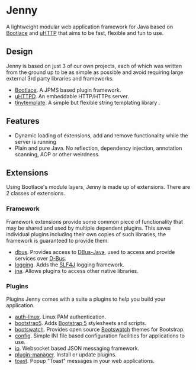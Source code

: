 # Jenny

A lightweight modular web application framework for Java based on [Bootlace](https://github.com/sshtoosl/bootlace) and [uHTTP](https://github.com/sshtoosl/uhttpd)
that aims to be fast, flexible and fun to use.

## Design

Jenny is based on just 3 of our own projects, each of which was written from the ground up to be
as simple as possible and avoid requiring large external 3rd party libraries and frameworks. 

 * [Bootlace](https://github.com/sshtools/bootlace). A JPMS based plugin framework.
 * [uHTTPD](https://github.com/sshtools/uhttpd). An embeddable HTTP/HTTPs server.
 * [tinytemplate](https://github.com/sshtools/tinytemplate). A simple but flexible string templating library .

## Features

 * Dynamic loading of extensions, add and remove functionality while the server is running 
 * Plain and pure Java. No reflection, dependency injection, annotation scanning, AOP or other weirdness.

## Extensions

Using Bootlace's module layers, Jenny is made up of extensions. There are 2 classes of extensions.

### Framework

Framework extensions provide some common piece of functionality that may be shared and used
by multiple dependent plugins. This saves individual plugins including their own copies of
such libraries, the framework is guaranteed to provide them.  

 * [dbus](framworks/dbus/README.md). Provides access to [DBus-Java](https://github.com/hypfvieh/dbus-java), used to access and provide services over [D-Bus](https://www.freedesktop.org/wiki/Software/dbus).
 * [logging](framworks/logging/README.md). Adds the [SLF4J](http://slf4j.org/) logging framework.
 * [jna](framworks/jna/README.md). Allows plugins to access other native libraries.

### Plugins

Plugins Jenny comes with a suite a plugins to help you build your application.

 * [auth-linux](auth/linux/README.md). Linux PAM authentication.
 * [bootstrap5](plugins/bootstrap5/README.md). Adds [Bootstrap 5](https://getbootstrap.com/docs/5.0/getting-started/introduction/) stylesheets and scripts.
 * [bootswatch](plugins/bootswatch/README.md). Provides open source [Bootswatch](https://bootswatch.com/) themes for Bootstrap.
 * [config](plugins/config/README.md). Simple INI file based configuration facilities for applications to use.
 * [io](plugins/io/README.md). Websocket based JSON messaging framework. 
 * [plugin-manager](plugins/plugin-manager/README.md). Install or update plugins.
 * [toast](plugins/toast/README.md). Popup "Toast" messages in your web applications.

